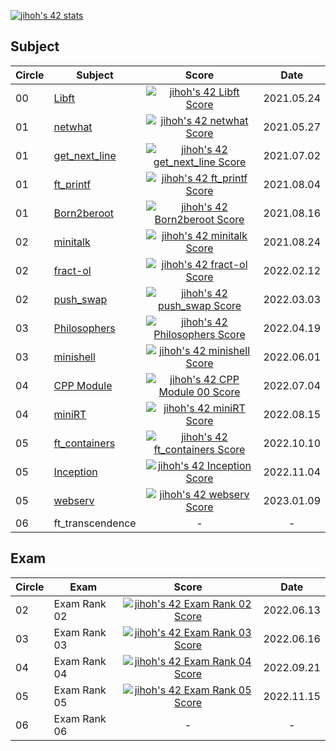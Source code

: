 [![jihoh's 42 stats](https://badge42.vercel.app/api/v2/cl20ermdo001609jt58jpvos4/stats?cursusId=21&coalitionId=87)](https://github.com/JaeSeoKim/badge42)

## Subject
|Circle|Subject|Score|Date|
|----|----|:----:|:----:|
|00|[Libft](https://github.com/zhy2on/42cursus/tree/master/00_Libft)|[![jihoh's 42 Libft Score](https://badge42.vercel.app/api/v2/cl20ermdo001609jt58jpvos4/project/2295057)](https://github.com/JaeSeoKim/badge42)|2021.05.24|
|01|[netwhat](https://github.com/zhy2on/42cursus_01_netwhat)|[![jihoh's 42 netwhat Score](https://badge42.vercel.app/api/v2/cl20ermdo001609jt58jpvos4/project/2179881)](https://github.com/JaeSeoKim/badge42)|2021.05.27|
|01|[get_next_line](https://github.com/zhy2on/42cursus/tree/master/01_get_next_line)|[![jihoh's 42 get_next_line Score](https://badge42.vercel.app/api/v2/cl20ermdo001609jt58jpvos4/project/2179882)](https://github.com/JaeSeoKim/badge42)|2021.07.02|
|01|[ft_printf](https://github.com/zhy2on/42cursus_01_ft_printf)|[![jihoh's 42 ft_printf Score](https://badge42.vercel.app/api/v2/cl20ermdo001609jt58jpvos4/project/2276737)](https://github.com/JaeSeoKim/badge42)|2021.08.04|
|01|[Born2beroot](https://github.com/zhy2on/42cursus_01_Born2beroot)|[![jihoh's 42 Born2beroot Score](https://badge42.vercel.app/api/v2/cl20ermdo001609jt58jpvos4/project/2179885)](https://github.com/JaeSeoKim/badge42)|2021.08.16|
|02|[minitalk](https://github.com/zhy2on/42cursus_02_minitalk)|[![jihoh's 42 minitalk Score](https://badge42.vercel.app/api/v2/cl20ermdo001609jt58jpvos4/project/2295276)](https://github.com/JaeSeoKim/badge42)|2021.08.24|
|02|[fract-ol](https://github.com/zhy2on/42cursus_02_fract-ol)|[![jihoh's 42 fract-ol Score](https://badge42.vercel.app/api/v2/cl20ermdo001609jt58jpvos4/project/2312501)](https://github.com/JaeSeoKim/badge42)|2022.02.12|
|02|[push_swap](https://github.com/zhy2on/42cursus_02_push_swap)|[![jihoh's 42 push_swap Score](https://badge42.vercel.app/api/v2/cl20ermdo001609jt58jpvos4/project/2295057)](https://github.com/JaeSeoKim/badge42)|2022.03.03|
|03|[Philosophers](https://github.com/zhy2on/42cursus_03_Philosophers)|[![jihoh's 42 Philosophers Score](https://badge42.vercel.app/api/v2/cl20ermdo001609jt58jpvos4/project/2563439)](https://github.com/JaeSeoKim/badge42)|2022.04.19|
|03|[minishell](https://github.com/zhy2on/42cursus_03_minishell)|[![jihoh's 42 minishell Score](https://badge42.vercel.app/api/v2/cl20ermdo001609jt58jpvos4/project/2565986)](https://github.com/JaeSeoKim/badge42)|2022.06.01|
|04|[CPP Module](https://github.com/zhy2on/42cursus_04_CPP_Module.git)|[![jihoh's 42 CPP Module 00 Score](https://badge42.vercel.app/api/v2/cl20ermdo001609jt58jpvos4/project/2606680)](https://github.com/JaeSeoKim/badge42)|2022.07.04|
|04|[miniRT](https://github.com/zhy2on/42cursus_04_miniRT.git)|[![jihoh's 42 miniRT Score](https://badge42.vercel.app/api/v2/cl20ermdo001609jt58jpvos4/project/2606682)](https://github.com/JaeSeoKim/badge42)|2022.08.15|
|05|[ft_containers](https://github.com/zhy2on/42cursus_05_ft_containers)|[![jihoh's 42 ft_containers Score](https://badge42.vercel.app/api/v2/cl20ermdo001609jt58jpvos4/project/2800183)](https://github.com/JaeSeoKim/badge42)|2022.10.10|
|05|[Inception](https://github.com/zhy2on/42cursus_05_Inception)|[![jihoh's 42 Inception Score](https://badge42.vercel.app/api/v2/cl20ermdo001609jt58jpvos4/project/2814722)](https://github.com/JaeSeoKim/badge42)|2022.11.04|
|05|[webserv](https://github.com/keonwoo98/webserv)| [![jihoh's 42 webserv Score](https://badge42.vercel.app/api/v2/cl20ermdo001609jt58jpvos4/project/2862475)](https://github.com/JaeSeoKim/badge42) | 2023.01.09 |
|06|ft_transcendence| - | - |

## Exam
|Circle|Exam|Score|Date|
|----|----|:----:|:----:|
|02|Exam Rank 02|[![jihoh's 42 Exam Rank 02 Score](https://badge42.vercel.app/api/v2/cl20ermdo001609jt58jpvos4/project/2570602)](https://github.com/JaeSeoKim/badge42)|2022.06.13|
|03|Exam Rank 03|[![jihoh's 42 Exam Rank 03 Score](https://badge42.vercel.app/api/v2/cl20ermdo001609jt58jpvos4/project/2570603)](https://github.com/JaeSeoKim/badge42)|2022.06.16|
|04|Exam Rank 04|[![jihoh's 42 Exam Rank 04 Score](https://badge42.vercel.app/api/v2/cl20ermdo001609jt58jpvos4/project/2625028)](https://github.com/JaeSeoKim/badge42)| 2022.09.21 |
|05|Exam Rank 05|[![jihoh's 42 Exam Rank 05 Score](https://badge42.vercel.app/api/v2/cl20ermdo001609jt58jpvos4/project/2800179)](https://github.com/JaeSeoKim/badge42)| 2022.11.15 |
|06|Exam Rank 06|-| - |
